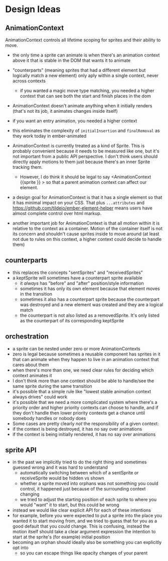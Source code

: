 # Design Ideas

## AnimationContext

AnimationContext controls all lifetime scoping for sprites and their ability to move.

- the only time a sprite can animate is when there's an animation context above it that is stable in the DOM that wants it to animate
- "counterparts" (meaning sprites that had a different element but logically match a new element) only aply within a single context, never across contexts
  - if you wanted a magic move type matching, you needed a higher context that can see both the start and finish places in the dom
- AnimationContext doesn't animate anything when it initially renders (that's not its job, it animates changes inside itself)
- if you want an entry animation, you needed a higher context
- this eliminates the complexity of `initialInsertion` and `finalRemoval` as they work today in ember-animated

- AnimationContext is currently treated as a kind of Sprite. This is probably convenient because it needs to be measured like one, but it's not important from a public API perspective. I don't think users should directly apply motions to them just because there's an inner Sprite tracking them.
  - However, I do think it should be legal to say <AnimationContext {{sprite }} > so that a parent animation context can affect our element.
- a design goal for AnimationContext is that it has a single element so that it has minimal impact on your CSS. That plus `...attributes` and https://github.com/tildeio/ember-element-helper means users have almost complete control over html markup.
- another important job for AnimationContext is that all motion within it is relative to the context as a container. Motion of the container itself is not its concern and shouldn't cause sprites inside to move around (at least not due to rules on this context, a higher context could decide to handle them)

## counterparts

- this replaces the concepts "sentSprites" and "receivedSprites"
- a keptSprite will sometimes have a counterpart sprite available
  - it _always_ has "before" and "after" position/style information
  - sometimes it has only its own element because that element moves in the transition
  - sometimes it also has a counterpart sprite because the counterpart was destroyed and a new element was created and they are a logical match
  - the counterpart is not also listed as a removedSprite. It's only listed as the counterpart of its corresponding keptSprite

## orchestration

- a sprite can be nested under zero or more AnimationContexts
- zero is legal because sometimes a reusable component has sprites in it that can animate when they happen to live in an animation context that cares about them
- when there's more than one, we need clear rules for deciding which context animates it
- I don't think more than one context should be able to handle/see the same sprite during the same transition
- it's possible that a simple rule like "lowest stable animation context always drives" could work
- it's possible that we need a more complicated system where there's a priority order and higher priority contexts can choose to handle, and if they don't handle then lower priority contexts get a chance until somebody handles or nobody does
- Some cases are pretty clearly _not_ the responsibility of a given context:
- if the context is being destroyed, it has no say over animations
- if the context is being initially rendered, it has no say over animations

## sprite API

- in the past we implicitly tried to do the right thing and sometimes guessed wrong and it was hard to understand
  - automatically switching between which of a sentSprite or receiveSprite would be hidden vs shown
  - whether a sprite moved into orphans was not something you could control, it happened just because of the surrounding context changing
  - we tried to adjust the starting position of each sprite to where you would "want" it to start, but this could be wrong
- instead we would like clear explicit API for each of these intentions
- for example, before you were expected to put a sprite into the place you wanted it to start moving from, and we tried to guess that for you as a good default that you could change. This is confusing, instead the motion itself should take a clear argument expression the intention to start at the sprite's (for example) initial position
- becoming an orphan should ideally also be something you can explicitly opt into
  - so you can escape things like opacity changes of your parent
